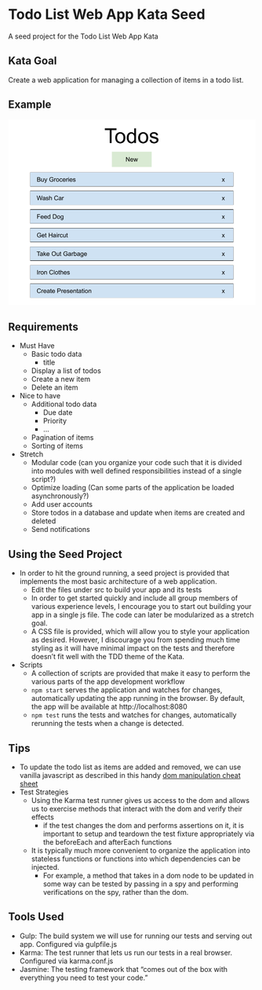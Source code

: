 # Todo List Web App Kata Seed
A seed project for the Todo List Web App Kata

## Kata Goal
Create a web application for managing a collection of items in a todo list.

## Example
![Todo List Example](readme-resources/example.png)

## Requirements
* Must Have
  * Basic todo data
    * title
  * Display a list of todos
  * Create a new item
  * Delete an item
* Nice to have
  * Additional todo data
    * Due date
    * Priority
    * ...
  * Pagination of items
  * Sorting of items
* Stretch
  * Modular code (can you organize your code such that it is divided into modules with well defined responsibilities instead of a single script?)
  * Optimize loading (Can some parts of the application be loaded asynchronously?)
  * Add user accounts
  * Store todos in a database and update when items are created and deleted
  * Send notifications

## Using the Seed Project
* In order to hit the ground running, a seed project is provided that implements the most basic architecture of a web application.
  * Edit the files under src to build your app and its tests
  * In order to get started quickly and include all group members of various experience levels, I encourage you to start out building your app in a single js file. The code can later be modularized as a stretch goal.
  * A CSS file is provided, which will allow you to style your application as desired. However, I discourage you from spending much time styling as it will have minimal impact on the tests and therefore doesn’t fit well with the TDD theme of the Kata.
* Scripts
  * A collection of scripts are provided that make it easy to perform the various parts of the app development workflow
  * ```npm start``` serves the application and watches for changes, automatically updating the app running in the browser. By default, the app will be available at http://localhost:8080 
  * ```npm test``` runs the tests and watches for changes, automatically rerunning the tests when a change is detected.

## Tips
* To update the todo list as items are added and removed, we can use vanilla javascript as described in this handy [dom manipulation cheat sheet](https://gist.github.com/thegitfather/9c9f1a927cd57df14a59c268f118ce86#add-elements-to-the-dom)
* Test Strategies
  * Using the Karma test runner gives us access to the dom and allows us to exercise methods that interact with the dom and verify their effects
    * if the test changes the dom and performs assertions on it, it is important to setup and teardown the test fixture appropriately via the beforeEach and afterEach functions
  * It is typically much more convenient to organize the application into stateless functions or functions into which dependencies can be injected. 
    * For example, a method that takes in a dom node to be updated in some way can be tested by passing in a spy and performing verifications on the spy, rather than the dom.

## Tools Used
* Gulp: The build system we will use for running our tests and serving out app. Configured via gulpfile.js
* Karma: The test runner that lets us run our tests in a real browser. Configured via karma.conf.js
* Jasmine: The testing framework that “comes out of the box with everything you need to test your code.”
